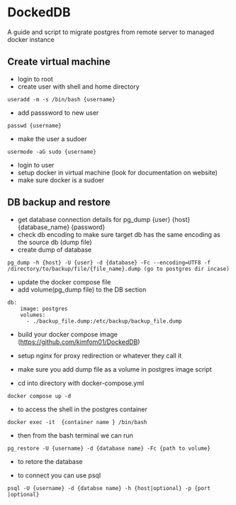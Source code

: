 # DockedDB

A guide and script to migrate postgres from remote server to managed docker instance

## Create virtual machine

* login to root
* create user with shell and home directory 
```
useradd -m -s /bin/bash {username}
``` 
* add passsword to new user 
```
passwd {username}
```
* make the user a sudoer 
```
usermode -aG sudo {username}
```
* login to user
* setup docker in virtual machine (look for documentation on website)
* make sure docker is a sudoer

## DB backup and restore

* get database connection details for pg_dump {user} {host} {database_name} {password}
* check db encoding to make sure target db has the same encoding as the source db (dump file)
* create dump of database
```
pg_dump -h {host} -U {user} -d {database} -Fc --encoding=UTF8 -f /directory/to/backup/file/{file_name}.dump (go to postgres dir incase)
```
* update the docker compose file
* add volume(pg_dump file) to the DB section
```
db:
    image: postgres
    volumes:
      - ./backup_file.dump:/etc/backup/backup_file.dump
```
* build your docker compose image (https://github.com/kimfom01/DockedDB)
* setup nginx for proxy redirection or whatever they call it
* make sure you add dump file as a volume in postgres image script

* cd into directory with docker-compose.yml
```
docker compose up -d
```
* to access the shell in the postgres container

```
docker exec -it  {container name } /bin/bash 
```

* then from the bash terminal we can run 
```
pg_restore -U {username} -d {database name} -Fc {path to volume}
```
* to retore the database

* to connect you can use psql
```
psql -U {username} -d {databse name} -h {host|optional} -p {port |optional}
```


